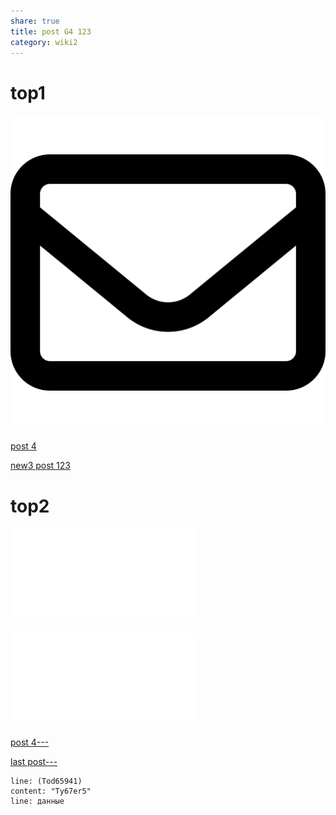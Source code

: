 ```yaml
---
share: true
title: post G4 123
category: wiki2
---
```


# top1

![pic200](../_Files_/pic-1.svg)

[post 4](../second%20my%20post.md)

[new3 post 123](post-G4-123.md)

# top2

![post 4](../second%20my%20post.md#soft1)


![last post 123](../../new%20skr%20123.md#skr1)


[post 4---](../second%20my%20post.md#soft1)

[last post---](../../new%20skr%20123.md#skr1)





```query
line: (Tod65941)
content: "Ty67er5"
line: данные
```